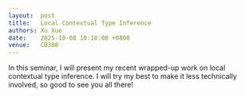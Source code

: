 ```yaml
--- 
layout:  post 
title:   Local Contextual Type Inference
authors: Xu Xue
date:    2025-10-08 10:10:00 +0800
venue:   CB308
--- 
```


In this seminar, I will present my recent wrapped-up work on local contextual type inference. 
I will try my best to make it less technically involved, so good to see you all there!